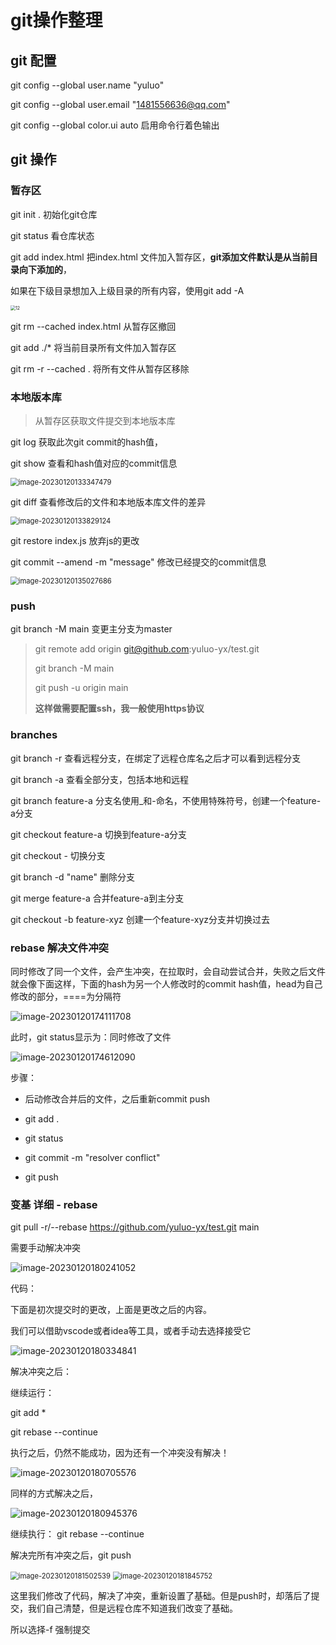 # git操作整理

## git 配置

git config --global user.name "yuluo"

git config --global user.email "1481556636@qq.com"

git config --global color.ui auto  启用命令行着色输出

## git 操作

### 暂存区

git init . 初始化git仓库

git status 看仓库状态

git add index.html  把index.html 文件加入暂存区，**git添加文件默认是从当前目录向下添加的**，

如果在下级目录想加入上级目录的所有内容，使用git add -A

<img src="D:\information\Typora笔记\github\git操作整理.assets\12.png" alt="12" style="zoom:50%;" />

git rm --cached index.html  从暂存区撤回

git add ./* 将当前目录所有文件加入暂存区

git rm -r --cached . 将所有文件从暂存区移除

### 本地版本库

> 从暂存区获取文件提交到本地版本库

git log 获取此次git commit的hash值，

git show <hash> 查看和hash值对应的commit信息

<img src="D:\information\Typora笔记\github\git操作整理.assets\image-20230120133347479.png" alt="image-20230120133347479" style="zoom:80%;" />

git diff 查看修改后的文件和本地版本库文件的差异

<img src="D:\information\Typora笔记\github\git操作整理.assets\image-20230120133829124.png" alt="image-20230120133829124" style="zoom:80%;" />

git restore index.js 放弃js的更改

git commit --amend -m "message" 修改已经提交的commit信息

<img src="D:\information\Typora笔记\github\git操作整理.assets\image-20230120135027686.png" alt="image-20230120135027686" style="zoom:80%;" />

### push

git branch -M main 变更主分支为master

> git remote add origin git@github.com:yuluo-yx/test.git
>
> git branch -M main
>
> git push -u origin main
>
> **这样做需要配置ssh，我一般使用https协议**

### branches

git branch -r 查看远程分支，在绑定了远程仓库名之后才可以看到远程分支

git branch -a 查看全部分支，包括本地和远程

git branch feature-a  分支名使用_和-命名，不使用特殊符号，创建一个feature-a分支

git checkout feature-a 切换到feature-a分支

git checkout - 切换分支

git branch -d "name" 删除分支

git merge feature-a 合并feature-a到主分支

git checkout -b feature-xyz 创建一个feature-xyz分支并切换过去

### rebase 解决文件冲突

同时修改了同一个文件，会产生冲突，在拉取时，会自动尝试合并，失败之后文件就会像下面这样，下面的hash为另一个人修改时的commit hash值，head为自己修改的部分，====为分隔符

![image-20230120174111708](D:\information\Typora笔记\github\git操作整理.assets\image-20230120174111708.png)

此时，git status显示为：同时修改了文件

![image-20230120174612090](D:\information\Typora笔记\github\git操作整理.assets\image-20230120174612090.png)

步骤：

- 后动修改合并后的文件，之后重新commit push

- git add .
- git status
- git commit -m "resolver conflict"
- git push

### 变基 详细 - rebase

git pull -r/--rebase https://github.com/yuluo-yx/test.git main

需要手动解决冲突

![image-20230120180241052](D:\information\Typora笔记\github\git操作整理.assets\image-20230120180241052.png)

代码：

下面是初次提交时的更改，上面是更改之后的内容。

我们可以借助vscode或者idea等工具，或者手动去选择接受它

![image-20230120180334841](D:\information\Typora笔记\github\git操作整理.assets\image-20230120180334841.png)

解决冲突之后：

继续运行：

git add *

git rebase --continue

执行之后，仍然不能成功，因为还有一个冲突没有解决！

![image-20230120180705576](D:\information\Typora笔记\github\git操作整理.assets\image-20230120180705576.png)

同样的方式解决之后，

![image-20230120180945376](D:\information\Typora笔记\github\git操作整理.assets\image-20230120180945376.png)

继续执行： git rebase --continue

解决完所有冲突之后，git push

<img src="D:\information\Typora笔记\github\git操作整理.assets\image-20230120181502539.png" alt="image-20230120181502539" style="zoom:80%;" />

<img src="D:\information\Typora笔记\github\git操作整理.assets\image-20230120181845752.png" alt="image-20230120181845752" style="zoom:80%;" />

这里我们修改了代码，解决了冲突，重新设置了基础。但是push时，却落后了提交，我们自己清楚，但是远程仓库不知道我们改变了基础。

所以选择-f 强制提交